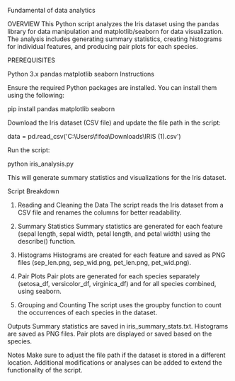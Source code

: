 Fundamental of data analytics


OVERVIEW
This Python script analyzes the Iris dataset using the pandas library for data manipulation and matplotlib/seaborn for data visualization. The analysis includes generating summary statistics, creating histograms for individual features, and producing pair plots for each species.

PREREQUISITES

Python 3.x
pandas
matplotlib
seaborn
Instructions


Ensure the required Python packages are installed. You can install them using the following:


pip install pandas matplotlib seaborn



Download the Iris dataset (CSV file) and update the file path in the script:



data = pd.read_csv('C:\\Users\\fifoa\\Downloads\\IRIS (1).csv')


Run the script:

python iris_analysis.py



This will generate summary statistics and visualizations for the Iris dataset.

Script Breakdown
1. Reading and Cleaning the Data
The script reads the Iris dataset from a CSV file and renames the columns for better readability.

2. Summary Statistics
Summary statistics are generated for each feature (sepal length, sepal width, petal length, and petal width) using the describe() function.

3. Histograms
Histograms are created for each feature and saved as PNG files (sep_len.png, sep_wid.png, pet_len.png, pet_wid.png).

4. Pair Plots
Pair plots are generated for each species separately (setosa_df, versicolor_df, virginica_df) and for all species combined, using seaborn.

5. Grouping and Counting
The script uses the groupby function to count the occurrences of each species in the dataset.

Outputs
Summary statistics are saved in iris_summary_stats.txt.
Histograms are saved as PNG files.
Pair plots are displayed or saved based on the species.


Notes
Make sure to adjust the file path if the dataset is stored in a different location.
Additional modifications or analyses can be added to extend the functionality of the script.